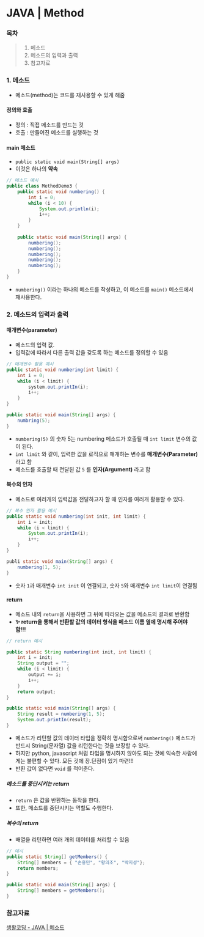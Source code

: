 # JAVA | Method

### 목차

>1. 메소드
>2. 메소드의 입력과 출력
>3. 참고자료



### 1. 메소드

- 메소드(method)는 코드를 재사용할 수 있게 해줌



#### 정의와 호출

- 정의 : 직접 메소드를 만드는 것
- 호출 : 만들어진 메소드를 실행하는 것



#### main 메소드

- `public static void main(String[] args)`
- 이것은 하나의 **약속**



```java
// 메소드 예시
public class MethodDemo3 {
    public static void numbering() {
        int i = 0;
        while (i < 10) {
            System.out.println(i);
            i++;
        }
    }
 
    public static void main(String[] args) {
        numbering();
        numbering();
        numbering();
        numbering();
        numbering();
    }
}
```

- `numbering()` 이라는 하나의 메소드를 작성하고, 이 메소드를 `main()` 메소드에서 재사용한다.



### 2. 메소드의 입력과 출력

#### 매개변수(parameter)

- 메소드의 입력 값.
- 입력값에 따라서 다른 출력 값을 갖도록 하는 메소드를 정의할 수 있음

```java
// 매개변수 활용 예시
public static void numbering(int limit) {
    int i = 0;
    while (i < limit) {
        system.out.printIn(i);
        i++;
    }
}

public static void main(String[] args) {
    numbring(5);
}
```

- `numbering(5)` 의 숫자 5는 numbering 메소드가 호출될 때 `int limit` 변수의 값이 된다.
- `int limit` 와 같이, 입력한 값을 로직으로 매개하는 변수를 **매개변수(Parameter)** 라고 함
- 메소드를 호출할 때 전달된 값 `5` 를 **인자(Argument)** 라고 함



#### 복수의 인자

- 메소드로 여러개의 입력값을 전달하고자 할 때 인자를 여러개 활용할 수 있다.

```java
// 복수 인자 활용 예시
public static void numbering(int init, int limit) {
    int i = init;
    while (i < limit) {
        System.out.printIn(i);
        i++;
    }
}

publi static void main(String[] args) {
    numbering(1, 5);
}
```

- 숫자 `1`과 매개변수 `int init` 이 연결되고, 숫자 `5`와 매개변수 `int limit`이 연결됨



#### return

- 메소드 내의 `return`을 사용하면 그 뒤에 따라오는 값을 메소드의 결과로 반환함
- **✨ return을 통해서 반환할 값의 데이터 형식을 메소드 이름 옆에 명시해 주어야 함!!!**

```java
// return 예시

public static String numbering(int init, int limit) {
    int i = init;
    String output = "";
    while (i < limit) {
        output += i;
        i++;
    }
    return output;
}

public static void main(String[] args) {
    String result = numbering(1, 5);
    System.out.printIn(result);
}
```

- 메소드가 리턴할 값의 데이터 타입을 정확히 명시함으로써 `numbering()` 메소드가 반드시 String(문자열) 값을 리턴한다는 것을 보장할 수 있다.
- 하지만 python, javascript 처럼 타입을 명시하지 않아도 되는 것에 익숙한 사람에게는 불편할 수 있다. 모든 것에 장.단점이 있기 마련!!!
- 반환 값이 없다면 `void` 를 적어준다.



##### 메소드를 중단시키는 return

- `return` 은 값을 반환하는 동작을 한다.
- 또한, 메소드를 중단시키는 역할도 수행한다.



##### 복수의 return

- 배열을 리턴하면 여러 개의 데이터를 처리할 수 있음

```java
// 예시
public static String[] getMembers() {
    String[] members = { "손흥민", "황의조", "박지성"};
    return members;
}

public static void main(String[] args) {
    String[] members = getMembers();
}
```



### 참고자료

[생활코딩 - JAVA | 메소드](https://opentutorials.org/course/1223/5369)

